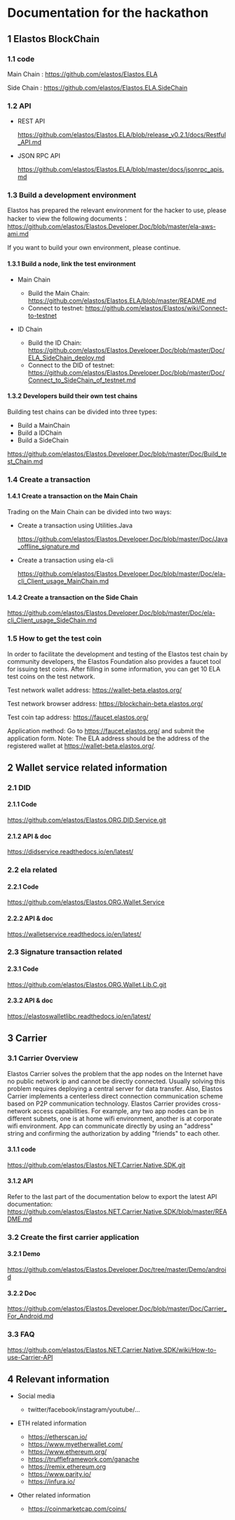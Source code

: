 # Documentation for the hackathon

## 1 Elastos BlockChain

### 1.1 code

Main Chain : <https://github.com/elastos/Elastos.ELA>

Side Chain : <https://github.com/elastos/Elastos.ELA.SideChain>

### 1.2 API

* REST API

  <https://github.com/elastos/Elastos.ELA/blob/release_v0.2.1/docs/Restful_API.md>

* JSON RPC API

  <https://github.com/elastos/Elastos.ELA/blob/master/docs/jsonrpc_apis.md>

### 1.3 Build a development environment

Elastos has prepared the relevant environment for the hacker to use, please hacker to view the following documents：
<https://github.com/elastos/Elastos.Developer.Doc/blob/master/ela-aws-ami.md>

If you want to build your own environment, please continue.

#### 1.3.1 Build a node, link the test environment

* Main Chain
  * Build the Main Chain:
    <https://github.com/elastos/Elastos.ELA/blob/master/README.md>
  * Connect to testnet:
    <https://github.com/elastos/Elastos/wiki/Connect-to-testnet>

* ID Chain
  * Build the ID Chain:
    <https://github.com/elastos/Elastos.Developer.Doc/blob/master/Doc/ELA_SideChain_deploy.md>
  * Connect to the DID of testnet:
    <https://github.com/elastos/Elastos.Developer.Doc/blob/master/Doc/Connect_to_SideChain_of_testnet.md>

#### 1.3.2 Developers build their own test chains

Building test chains can be divided into three types:

* Build a MainChain
* Build a IDChain
* Build a SideChain

<https://github.com/elastos/Elastos.Developer.Doc/blob/master/Doc/Build_test_Chain.md>

### 1.4 Create a transaction

#### 1.4.1 Create a transaction on the Main Chain

Trading on the Main Chain can be divided into two ways:

* Create a transaction using Utilities.Java

  <https://github.com/elastos/Elastos.Developer.Doc/blob/master/Doc/Java_offline_signature.md>

* Create a transaction using ela-cli

  <https://github.com/elastos/Elastos.Developer.Doc/blob/master/Doc/ela-cli_Client_usage_MainChain.md>

#### 1.4.2 Create a transaction on the Side Chain

<https://github.com/elastos/Elastos.Developer.Doc/blob/master/Doc/ela-cli_Client_usage_SideChain.md>

### 1.5 How to get the test coin

In order to facilitate the development and testing of the Elastos test chain by community developers, the Elastos Foundation also provides a faucet tool for issuing test coins. After filling in some information, you can get 10 ELA test coins on the test network.

Test network wallet address:
<https://wallet-beta.elastos.org/>

Test network browser address:
<https://blockchain-beta.elastos.org/>

Test coin tap address:
<https://faucet.elastos.org/>

Application method:
Go to <https://faucet.elastos.org/> and submit the application form.
Note: The ELA address should be the address of the registered wallet at <https://wallet-beta.elastos.org/>.

## 2 Wallet service related information

### 2.1 DID

#### 2.1.1 Code

<https://github.com/elastos/Elastos.ORG.DID.Service.git>

#### 2.1.2 API & doc

<https://didservice.readthedocs.io/en/latest/>

### 2.2 ela related

#### 2.2.1 Code

<https://github.com/elastos/Elastos.ORG.Wallet.Service>

#### 2.2.2 API & doc

<https://walletservice.readthedocs.io/en/latest/>

### 2.3 Signature transaction related

#### 2.3.1 Code

<https://github.com/elastos/Elastos.ORG.Wallet.Lib.C.git>

#### 2.3.2 API & doc

<https://elastoswalletlibc.readthedocs.io/en/latest/>

## 3 Carrier

### 3.1 Carrier Overview

Elastos Carrier solves the problem that the app nodes on the Internet have no public network ip and cannot be directly connected. Usually solving this problem requires deploying a central server for data transfer. Also, Elastos Carrier implements a centerless direct connection communication scheme based on P2P communication technology.
Elastos Carrier provides cross-network access capabilities. For example, any two app nodes can be in different subnets, one is at home wifi environment, another is at corporate wifi environment. App can communicate directly by using an "address" string and confirming the authorization by adding "friends" to each other.

#### 3.1.1 code

<https://github.com/elastos/Elastos.NET.Carrier.Native.SDK.git>

#### 3.1.2 API

Refer to the last part of the documentation below to export the latest API documentation:
<https://github.com/elastos/Elastos.NET.Carrier.Native.SDK/blob/master/README.md>

### 3.2 Create the first carrier application

#### 3.2.1 Demo

<https://github.com/elastos/Elastos.Developer.Doc/tree/master/Demo/android>

#### 3.2.2 Doc

<https://github.com/elastos/Elastos.Developer.Doc/blob/master/Doc/Carrier_For_Android.md>

### 3.3 FAQ

<https://github.com/elastos/Elastos.NET.Carrier.Native.SDK/wiki/How-to-use-Carrier-API>

## 4 Relevant information

* Social media
  * twitter/facebook/instagram/youtube/…

* ETH related information
  * <https://etherscan.io/>
  * <https://www.myetherwallet.com/>
  * <https://www.ethereum.org/>
  * <https://truffleframework.com/ganache>
  * <https://remix.ethereum.org>
  * <https://www.parity.io/>
  * <https://infura.io/>

* Other related information
  * <https://coinmarketcap.com/coins/>
